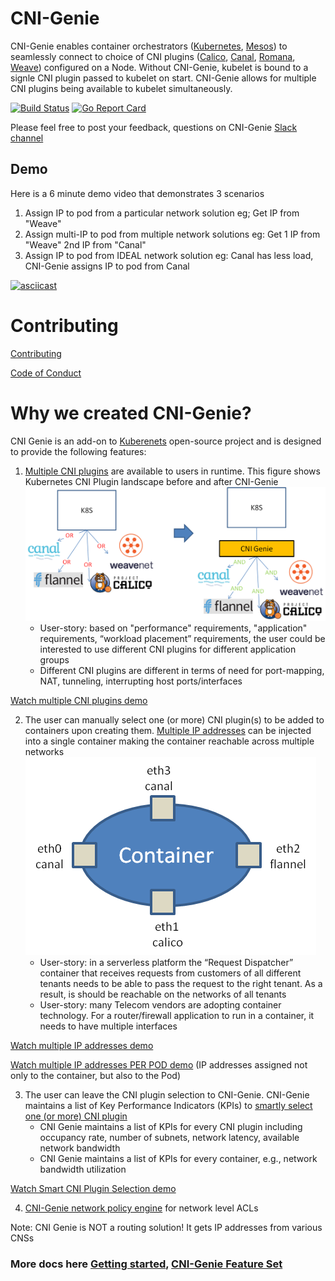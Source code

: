 # CNI-Genie

CNI-Genie enables container orchestrators ([Kubernetes](https://github.com/kubernetes/kubernetes), [Mesos](https://mesosphere.com/)) to seamlessly connect to choice of CNI plugins ([Calico](https://github.com/projectcalico/calico), [Canal](https://github.com/projectcalico/canal), [Romana](https://github.com/romana/romana), [Weave](https://github.com/weaveworks/weave)) configured on a Node. Without CNI-Genie, kubelet is bound to a signle CNI plugin passed to kubelet on start. CNI-Genie allows for multiple CNI plugins being available to kubelet simultaneously. 

[![Build Status](https://travis-ci.org/Huawei-PaaS/CNI-Genie.svg)](https://travis-ci.org/Huawei-PaaS/CNI-Genie)
[![Go Report Card](https://goreportcard.com/badge/github.com/Huawei-PaaS/CNI-Genie)](https://goreportcard.com/report/github.com/Huawei-PaaS/CNI-Genie)

Please feel free to post your feedback, questions on CNI-Genie [Slack channel](https://cni-genie.slack.com/)

## Demo
Here is a 6 minute demo video that demonstrates 3 scenarios
1. Assign IP to pod from a particular network solution eg; Get IP from "Weave"
2. Assign multi-IP to pod from multiple network solutions eg: Get 1 IP from "Weave" 2nd IP from "Canal"
3. Assign IP to pod from IDEAL network solution eg: Canal has less load, CNI-Genie assigns IP to pod from Canal

[![asciicast](https://asciinema.org/a/118191.png)](https://asciinema.org/a/118191)

# Contributing
[Contributing](CONTRIBUTING.md)

[Code of Conduct](CODE_OF_CONDUCT.md)

# Why we created CNI-Genie?

CNI Genie is an add-on to [Kuberenets](https://github.com/kubernetes/kubernetes) open-source project and is designed to provide the following features:

1. [Multiple CNI plugins](docs/multiple-cni-plugins/README.md) are available to users in runtime. This figure shows Kubernetes CNI Plugin landscape before and after CNI-Genie
   ![image](docs/multiple-cni-plugins/what-cni-genie.png)
    - User-story: based on "performance" requirements, "application" requirements, “workload placement” requirements, the user could be interested to use different CNI plugins for different application groups
    - Different CNI plugins are different in terms of need for port-mapping, NAT, tunneling, interrupting host ports/interfaces
    
[Watch multiple CNI plugins demo](https://github.com/Huawei-PaaS/CNI-Genie/blob/master/docs/multiple-cni-plugins/README.md#demo)

2. The user can manually select one (or more) CNI plugin(s) to be added to containers upon creating them. [Multiple IP addresses](docs/multiple-ips/README.md) can be injected into a single container making the container reachable across multiple networks
   ![image](docs/multiple-ips/multi-interface.png)
    - User-story: in a serverless platform the “Request Dispatcher” container that receives requests from customers of all different tenants needs to be able to pass the request to the right tenant. As a result, is should be reachable on the networks of all tenants
    - User-story: many Telecom vendors are adopting container technology. For a router/firewall application to run in a container, it needs to have multiple interfaces
    
[Watch multiple IP addresses demo](https://github.com/Huawei-PaaS/CNI-Genie/blob/master/docs/multiple-ips/README.md#demo)

[Watch multiple IP addresses PER POD demo](https://github.com/Huawei-PaaS/CNI-Genie/blob/master/docs/multiple-ips/README.md#feature-2-extension-cni-genie-multiple-ip-addresses-per-pod) (IP addresses assigned not only to the container, but also to the Pod)

3. The user can leave the CNI plugin selection to CNI-Genie. CNI-Genie maintains a list of Key Performance Indicators (KPIs) to [smartly select one (or more) CNI plugin](docs/smart-cni-genie/README.md)
    - CNI Genie maintains a list of KPIs for every CNI plugin including occupancy rate, number of subnets, network latency, available network bandwidth    
    - CNI Genie maintains a list of KPIs for every container, e.g., network bandwidth utilization

[Watch Smart CNI Plugin Selection demo](https://github.com/Huawei-PaaS/CNI-Genie/blob/master/docs/smart-cni-genie/README.md#demo)


4. [CNI-Genie network policy engine](docs/network-policy/README.md) for network level ACLs

Note: CNI Genie is NOT a routing solution! It gets IP addresses from various CNSs

### More docs here [Getting started](docs/GettingStarted.md), [CNI-Genie Feature Set](docs/CNIGenieFeatureSet.md)

